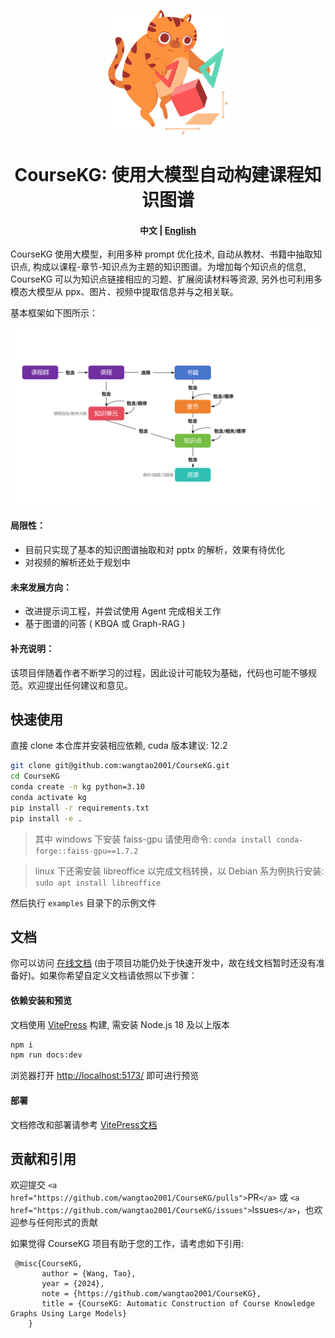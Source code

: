 <p align="center">
<img src="docs/public/logo.png" width="200"  alt="">
</p>

<div align="center">
<h1>
  CourseKG: 使用大模型自动构建课程知识图谱
</h1>
</div>

<h4 align="center">
    <p>
        <b>中文</b> | <a href="README_en.md">English</a>
    </p>
</h4>

CourseKG 使用大模型，利用多种 prompt 优化技术, 自动从教材、书籍中抽取知识点, 构成以课程-章节-知识点为主题的知识图谱。为增加每个知识点的信息, CourseKG 可以为知识点链接相应的习题、扩展阅读材料等资源, 另外也可利用多模态大模型从 ppx、图片、视频中提取信息并与之相关联。

基本框架如下图所示：

<p align="center">
<img src="docs/assets/framework.png" alt="" width="600">
<p align="center">

#### 局限性：

- 目前只实现了基本的知识图谱抽取和对 pptx 的解析，效果有待优化
- 对视频的解析还处于规划中

#### 未来发展方向：

- 改进提示词工程，并尝试使用 Agent 完成相关工作
- 基于图谱的问答 ( KBQA 或 Graph-RAG )

#### 补充说明：
该项目伴随着作者不断学习的过程，因此设计可能较为基础，代码也可能不够规范。欢迎提出任何建议和意见。

## 快速使用

直接 clone 本仓库并安装相应依赖, cuda 版本建议: 12.2

```bash
git clone git@github.com:wangtao2001/CourseKG.git
cd CourseKG
conda create -n kg python=3.10
conda activate kg
pip install -r requirements.txt
pip install -e .
```

> 其中 windows 下安装 faiss-gpu 请使用命令: `conda install conda-forge::faiss-gpu==1.7.2`

> linux 下还需安装 libreoffice 以完成文档转换，以 Debian 系为例执行安装: `sudo apt install libreoffice`

然后执行 `examples` 目录下的示例文件

## 文档

你可以访问 [在线文档](https://wangtao2001.github.io/CourseKG/) (由于项目功能仍处于快速开发中，故在线文档暂时还没有准备好)。如果你希望自定义文档请依照以下步骤：

#### 依赖安装和预览

文档使用 [VitePress](https://vitepress.dev/) 构建, 需安装 Node.js 18 及以上版本

```bash
npm i
npm run docs:dev
```

浏览器打开 [http://localhost:5173/](http://localhost:5173/) 即可进行预览

#### 部署

文档修改和部署请参考 [VitePress文档](https://vitepress.dev/guide/what-is-vitepress/)

## 贡献和引用

欢迎提交 `<a href="https://github.com/wangtao2001/CourseKG/pulls">`PR`</a>` 或 `<a href="https://github.com/wangtao2001/CourseKG/issues">`Issues`</a>`，也欢迎参与任何形式的贡献

如果觉得 CourseKG 项目有助于您的工作，请考虑如下引用:

```
 @misc{CourseKG,
       author = {Wang, Tao},
       year = {2024},
       note = {https://github.com/wangtao2001/CourseKG},
       title = {CourseKG: Automatic Construction of Course Knowledge Graphs Using Large Models}
    }
```
